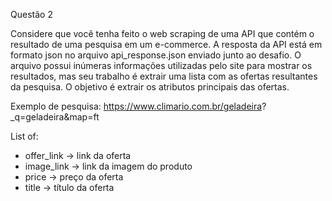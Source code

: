 Questão 2

Considere que você tenha feito o web scraping de uma API que contém o resultado de uma
pesquisa em um e-commerce. A resposta da API está em formato json no arquivo
api_response.json enviado junto ao desafio.
O arquivo possui inúmeras informações utilizadas pelo site para mostrar os resultados, mas
seu trabalho é extrair uma lista com as ofertas resultantes da pesquisa. O objetivo é extrair
os atributos principais das ofertas.

Exemplo de pesquisa: https://www.climario.com.br/geladeira?
_q=geladeira&map=ft

List of:
- offer_link -> link da oferta
- image_link -> link da imagem do produto
- price -> preço da oferta
- title -> título da oferta
